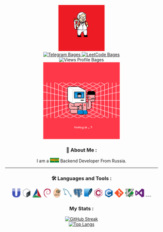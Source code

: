 <div id="header" align="center">
	<a href="https://github.com/melisha-git?tab=repositories">
		<img src="./gifs/giphy.gif" width="30%"/>
	</a>
	<div id="bages">
		<a href="https://t.me/melisssha">
			<img src="https://img.shields.io/badge/Telegram-blue?logo=telegram&style=plastic" alt="Telegram Bages"/>
		</a>
		<a href="https://leetcode.com/melisha-git/">
			<img src="https://img.shields.io/badge/LeetCode-black?logo=leetcode&style=plastic" alt="LeetCode Bages"/>
		</a>
	</div>
	<img src="https://komarev.com/ghpvc/?username=melisha-git&style=plastic&color=yellow" alt="Views Profile Bages"/>
</div>
<div align="center">
  <img src="./gifs/todayis.gif" width="50%"/>

### :drooling_face: About Me :

I am a <img src="./gifs/ilovecpp.gif" width="30"/> Backend Developer From Russia.

---

### :hammer_and_wrench: Languages and Tools :
<img src="./icons/unix.svg" title="Unix" alt="Unix" width="30" height="30"/>
<img src="./icons/bash.svg" title="bash" alt="bash" width="30" height="30"/>
<img src="./icons/cmake.svg" title="Cmake" alt="Cmake" width="30" height="30"/>
<img src="./icons/debian.svg" title="Debian" alt="Debian" width="30" height="30"/>
<img src="./icons/gcc.svg" title="gcc" alt="gcc" width="30" height="30"/>
<img src="./icons/mysql.svg" title="MySQL" alt="MySQL" width="30" height="30"/>
<img src="./icons/postgresql.svg" title="PostgreSQL" alt="PostgreSQL" width="30" height="30"/>
<img src="./icons/sqlite.svg" title="sqlite" alt="sqlite" width="30" height="30"/>
<img src="./icons/cplusplus-line.svg" title="cpp" alt="cpp" width="30" height="30"/>
<img src="./icons/c.svg" title="C" alt="C" width="30" height="30"/>
<img src="./icons/git.svg" title="Git" alt="Git" width="30" height="30"/>
<img src="./icons/vim.svg" title="Vim" alt="Vim" width="30" height="30"/>
<img src="./icons/visualstudio.svg" title="Visual Studio" alt="Visual Studio" width="30" height="30"/>
---

### My Stats :

[![GitHub Streak](http://github-readme-streak-stats.herokuapp.com?user=melisha-git&theme=dark&background=000000)](https://git.io/streak-stats)
<br>
[![Top Langs](https://github-readme-stats.vercel.app/api/top-langs/?username=melisha-git&layout=compact&theme=vision-friendly-dark)](https://github.com/anuraghazra/github-readme-stats)

</div>